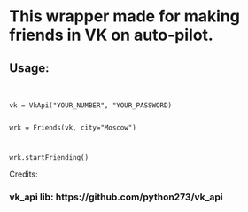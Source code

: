 <h1>This wrapper made for making friends in VK on auto-pilot.</h1>


<h2>Usage:</h2>
<br>
<code>
vk = VkApi("YOUR_NUMBER", "YOUR_PASSWORD)
  
wrk = Friends(vk, city="Moscow")

wrk.startFriending()
</code>



Credits:<br>
<h3>vk_api lib: https://github.com/python273/vk_api</h3>
